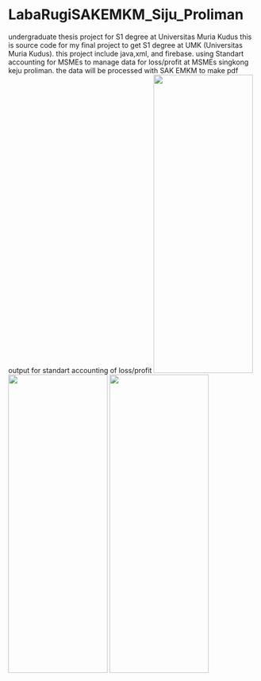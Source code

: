 # LabaRugiSAKEMKM_Siju_Proliman
undergraduate thesis project for S1 degree at Universitas Muria Kudus
this is source code for my final project to get S1 degree at UMK (Universitas Muria Kudus).
this project include java,xml, and firebase.
using Standart accounting for MSMEs to manage data for loss/profit at MSMEs singkong keju proliman. 
the data will be processed with SAK EMKM to make pdf output for standart accounting of loss/profit
<img src="https://github.com/Krylliac/LabaRugiSAKEMKM_Siju_Proliman/assets/117600120/291a39f9-15bb-415f-88de-d0fedd628e70" width="200" height="600">
<img src="https://github.com/Krylliac/LabaRugiSAKEMKM_Siju_Proliman/assets/117600120/fbacb181-7520-4d4c-b27b-d753c06c8d0c" width="200" height="600">
<img src="https://github.com/Krylliac/LabaRugiSAKEMKM_Siju_Proliman/assets/117600120/0320fad6-c7be-4861-8518-06e8d5082fab" width="200" height="600">

